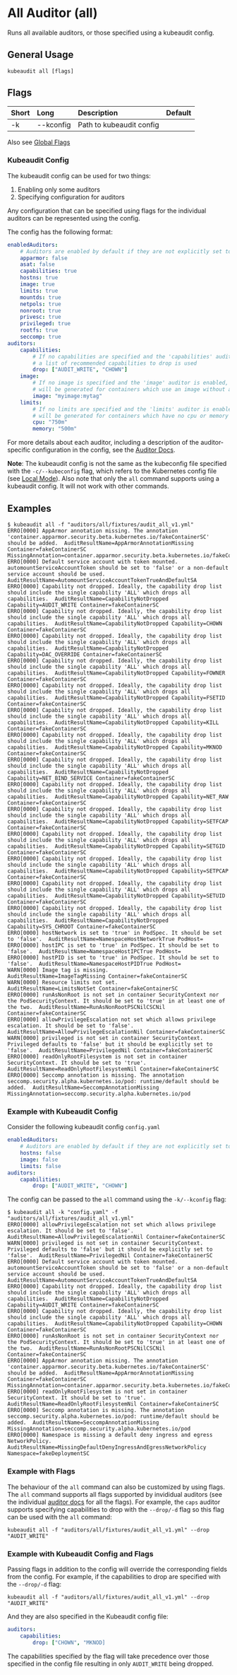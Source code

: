 # All Auditor (all)

Runs all available auditors, or those specified using a kubeaudit config.

## General Usage

```
kubeaudit all [flags]
```

## Flags

| Short   | Long       | Description                               | Default                                  |
| :------ | :--------- | :---------------------------------------- | :--------------------------------------- |
| -k      | --kconfig  | Path to kubeaudit config                  |                                          |

Also see [Global Flags](/README.md#global-flags)

### Kubeaudit Config

The kubeaudit config can be used for two things:
1. Enabling only some auditors
1. Specifying configuration for auditors

Any configuration that can be specified using flags for the individual auditors can be represented using the config.

The config has the following format:

```yaml
enabledAuditors:
    # Auditors are enabled by default if they are not explicitly set to "false"
    apparmor: false
    asat: false
    capabilities: true
    hostns: true
    image: true
    limits: true
    mountds: true
    netpols: true
    nonroot: true
    privesc: true
    privileged: true
    rootfs: true
    seccomp: true
auditors:
    capabilities:
        # If no capabilities are specified and the 'capabilities' auditor is enabled,
        # a list of recommended capabilities to drop is used
        drop: ["AUDIT_WRITE", "CHOWN"]
    image:
        # If no image is specified and the 'image' auditor is enabled, WARN results
        # will be generated for containers which use an image without a tag
        image: "myimage:mytag"
    limits:
        # If no limits are specified and the 'limits' auditor is enabled, WARN results
        # will be generated for containers which have no cpu or memory limits specified
        cpu: "750m"
        memory: "500m"
```

For more details about each auditor, including a description of the auditor-specific configuration in the config, see the [Auditor Docs](/README.md#auditors).

**Note**: The kubeaudit config is not the same as the kubeconfig file specified with the `-c/--kubeconfig` flag, which refers to the Kubernetes config file (see [Local Mode](/README.md#local-mode)). Also note that only the `all` command supports using a kubeaudit config. It will not work with other commands.

## Examples

```
$ kubeaudit all -f "auditors/all/fixtures/audit_all_v1.yml"
ERRO[0000] AppArmor annotation missing. The annotation 'container.apparmor.security.beta.kubernetes.io/fakeContainerSC' should be added.  AuditResultName=AppArmorAnnotationMissing Container=fakeContainerSC MissingAnnotation=container.apparmor.security.beta.kubernetes.io/fakeContainerSC
ERRO[0000] Default service account with token mounted. automountServiceAccountToken should be set to 'false' or a non-default service account should be used.  AuditResultName=AutomountServiceAccountTokenTrueAndDefaultSA
ERRO[0000] Capability not dropped. Ideally, the capability drop list should include the single capability 'ALL' which drops all capabilities.  AuditResultName=CapabilityNotDropped Capability=AUDIT_WRITE Container=fakeContainerSC
ERRO[0000] Capability not dropped. Ideally, the capability drop list should include the single capability 'ALL' which drops all capabilities.  AuditResultName=CapabilityNotDropped Capability=CHOWN Container=fakeContainerSC
ERRO[0000] Capability not dropped. Ideally, the capability drop list should include the single capability 'ALL' which drops all capabilities.  AuditResultName=CapabilityNotDropped Capability=DAC_OVERRIDE Container=fakeContainerSC
ERRO[0000] Capability not dropped. Ideally, the capability drop list should include the single capability 'ALL' which drops all capabilities.  AuditResultName=CapabilityNotDropped Capability=FOWNER Container=fakeContainerSC
ERRO[0000] Capability not dropped. Ideally, the capability drop list should include the single capability 'ALL' which drops all capabilities.  AuditResultName=CapabilityNotDropped Capability=FSETID Container=fakeContainerSC
ERRO[0000] Capability not dropped. Ideally, the capability drop list should include the single capability 'ALL' which drops all capabilities.  AuditResultName=CapabilityNotDropped Capability=KILL Container=fakeContainerSC
ERRO[0000] Capability not dropped. Ideally, the capability drop list should include the single capability 'ALL' which drops all capabilities.  AuditResultName=CapabilityNotDropped Capability=MKNOD Container=fakeContainerSC
ERRO[0000] Capability not dropped. Ideally, the capability drop list should include the single capability 'ALL' which drops all capabilities.  AuditResultName=CapabilityNotDropped Capability=NET_BIND_SERVICE Container=fakeContainerSC
ERRO[0000] Capability not dropped. Ideally, the capability drop list should include the single capability 'ALL' which drops all capabilities.  AuditResultName=CapabilityNotDropped Capability=NET_RAW Container=fakeContainerSC
ERRO[0000] Capability not dropped. Ideally, the capability drop list should include the single capability 'ALL' which drops all capabilities.  AuditResultName=CapabilityNotDropped Capability=SETFCAP Container=fakeContainerSC
ERRO[0000] Capability not dropped. Ideally, the capability drop list should include the single capability 'ALL' which drops all capabilities.  AuditResultName=CapabilityNotDropped Capability=SETGID Container=fakeContainerSC
ERRO[0000] Capability not dropped. Ideally, the capability drop list should include the single capability 'ALL' which drops all capabilities.  AuditResultName=CapabilityNotDropped Capability=SETPCAP Container=fakeContainerSC
ERRO[0000] Capability not dropped. Ideally, the capability drop list should include the single capability 'ALL' which drops all capabilities.  AuditResultName=CapabilityNotDropped Capability=SETUID Container=fakeContainerSC
ERRO[0000] Capability not dropped. Ideally, the capability drop list should include the single capability 'ALL' which drops all capabilities.  AuditResultName=CapabilityNotDropped Capability=SYS_CHROOT Container=fakeContainerSC
ERRO[0000] hostNetwork is set to 'true' in PodSpec. It should be set to 'false'.  AuditResultName=NamespaceHostNetworkTrue PodHost=
ERRO[0000] hostIPC is set to 'true' in PodSpec. It should be set to 'false'.  AuditResultName=NamespaceHostIPCTrue PodHost=
ERRO[0000] hostPID is set to 'true' in PodSpec. It should be set to 'false'.  AuditResultName=NamespaceHostPIDTrue PodHost=
WARN[0000] Image tag is missing.                         AuditResultName=ImageTagMissing Container=fakeContainerSC
WARN[0000] Resource limits not set.                      AuditResultName=LimitsNotSet Container=fakeContainerSC
ERRO[0000] runAsNonRoot is not set in container SecurityContext nor the PodSecurityContext. It should be set to 'true' in at least one of the two.  AuditResultName=RunAsNonRootPSCNilCSCNil Container=fakeContainerSC
ERRO[0000] allowPrivilegeEscalation not set which allows privilege escalation. It should be set to 'false'.  AuditResultName=AllowPrivilegeEscalationNil Container=fakeContainerSC
WARN[0000] privileged is not set in container SecurityContext. Privileged defaults to 'false' but it should be explicitly set to 'false'.  AuditResultName=PrivilegedNil Container=fakeContainerSC
ERRO[0000] readOnlyRootFilesystem is not set in container SecurityContext. It should be set to 'true'.  AuditResultName=ReadOnlyRootFilesystemNil Container=fakeContainerSC
ERRO[0000] Seccomp annotation is missing. The annotation seccomp.security.alpha.kubernetes.io/pod: runtime/default should be added.  AuditResultName=SeccompAnnotationMissing MissingAnnotation=seccomp.security.alpha.kubernetes.io/pod
```

### Example with Kubeaudit Config

Consider the following kubeaudit config `config.yaml`
```yaml
enabledAuditors:
    # Auditors are enabled by default if they are not explicitly set to "false"
    hostns: false
    image: false
    limits: false
auditors:
    capabilities:
        drop: ["AUDIT_WRITE", "CHOWN"]
```

The config can be passed to the `all` command using the `-k/--kconfig` flag:
```
$ kubeaudit all -k "config.yaml" -f "auditors/all/fixtures/audit_all_v1.yml"
ERRO[0000] allowPrivilegeEscalation not set which allows privilege escalation. It should be set to 'false'.  AuditResultName=AllowPrivilegeEscalationNil Container=fakeContainerSC
WARN[0000] privileged is not set in container SecurityContext. Privileged defaults to 'false' but it should be explicitly set to 'false'.  AuditResultName=PrivilegedNil Container=fakeContainerSC
ERRO[0000] Default service account with token mounted. automountServiceAccountToken should be set to 'false' or a non-default service account should be used.  AuditResultName=AutomountServiceAccountTokenTrueAndDefaultSA
ERRO[0000] Capability not dropped. Ideally, the capability drop list should include the single capability 'ALL' which drops all capabilities.  AuditResultName=CapabilityNotDropped Capability=AUDIT_WRITE Container=fakeContainerSC
ERRO[0000] Capability not dropped. Ideally, the capability drop list should include the single capability 'ALL' which drops all capabilities.  AuditResultName=CapabilityNotDropped Capability=CHOWN Container=fakeContainerSC
ERRO[0000] runAsNonRoot is not set in container SecurityContext nor the PodSecurityContext. It should be set to 'true' in at least one of the two.  AuditResultName=RunAsNonRootPSCNilCSCNil Container=fakeContainerSC
ERRO[0000] AppArmor annotation missing. The annotation 'container.apparmor.security.beta.kubernetes.io/fakeContainerSC' should be added.  AuditResultName=AppArmorAnnotationMissing Container=fakeContainerSC MissingAnnotation=container.apparmor.security.beta.kubernetes.io/fakeContainerSC
ERRO[0000] readOnlyRootFilesystem is not set in container SecurityContext. It should be set to 'true'.  AuditResultName=ReadOnlyRootFilesystemNil Container=fakeContainerSC
ERRO[0000] Seccomp annotation is missing. The annotation seccomp.security.alpha.kubernetes.io/pod: runtime/default should be added.  AuditResultName=SeccompAnnotationMissing MissingAnnotation=seccomp.security.alpha.kubernetes.io/pod
ERRO[0000] Namespace is missing a default deny ingress and egress NetworkPolicy.  AuditResultName=MissingDefaultDenyIngressAndEgressNetworkPolicy Namespace=fakeDeploymentSC
```

### Example with Flags

The behaviour of the `all` command can also be customized by using flags. The `all` command supports all flags supported by invididual auditors (see the individual [auditor docs](/README.md#auditors) for all the flags). For example, the `caps` auditor supports specifying capabilities to drop with the `--drop/-d` flag so this flag can be used with the `all` command:
```
kubeaudit all -f "auditors/all/fixtures/audit_all_v1.yml" --drop "AUDIT_WRITE"
```

### Example with Kubeaudit Config and Flags

Passing flags in addition to the config will override the corresponding fields from the config. For example, if the capabilities to drop are specified with the `--drop/-d` flag:
```
kubeaudit all -f "auditors/all/fixtures/audit_all_v1.yml" --drop "AUDIT_WRITE"
```

And they are also specified in the Kubeaudit config file:
```yaml
auditors:
    capabilities:
        drop: ["CHOWN", "MKNOD]
```

The capabilities specified by the flag will take precedence over those specified in the config file resulting in only `AUDIT_WRITE` being dropped.

